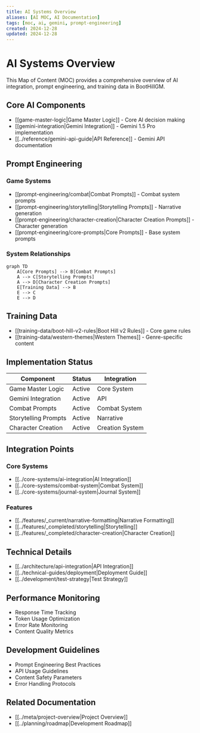 ```yaml
---
title: AI Systems Overview
aliases: [AI MOC, AI Documentation]
tags: [moc, ai, gemini, prompt-engineering]
created: 2024-12-28
updated: 2024-12-28
---
```


# AI Systems Overview

This Map of Content (MOC) provides a comprehensive overview of AI integration, prompt engineering, and training data in BootHillGM.

## Core AI Components
- [[game-master-logic|Game Master Logic]] - Core AI decision making
- [[gemini-integration|Gemini Integration]] - Gemini 1.5 Pro implementation
- [[../reference/gemini-api-guide|API Reference]] - Gemini API documentation

## Prompt Engineering
### Game Systems
- [[prompt-engineering/combat|Combat Prompts]] - Combat system prompts
- [[prompt-engineering/storytelling|Storytelling Prompts]] - Narrative generation
- [[prompt-engineering/character-creation|Character Creation Prompts]] - Character generation
- [[prompt-engineering/core-prompts|Core Prompts]] - Base system prompts

### System Relationships
```mermaid
graph TD
    A[Core Prompts] --> B[Combat Prompts]
    A --> C[Storytelling Prompts]
    A --> D[Character Creation Prompts]
    E[Training Data] --> B
    E --> C
    E --> D
```

## Training Data
- [[training-data/boot-hill-v2-rules|Boot Hill v2 Rules]] - Core game rules
- [[training-data/western-themes|Western Themes]] - Genre-specific content

## Implementation Status
| Component | Status | Integration |
|-----------|---------|-------------|
| Game Master Logic | Active | Core System |
| Gemini Integration | Active | API |
| Combat Prompts | Active | Combat System |
| Storytelling Prompts | Active | Narrative |
| Character Creation | Active | Creation System |

## Integration Points
### Core Systems
- [[../core-systems/ai-integration|AI Integration]]
- [[../core-systems/combat-system|Combat System]]
- [[../core-systems/journal-system|Journal System]]

### Features
- [[../features/_current/narrative-formatting|Narrative Formatting]]
- [[../features/_completed/storytelling|Storytelling]]
- [[../features/_completed/character-creation|Character Creation]]

## Technical Details
- [[../architecture/api-integration|API Integration]]
- [[../technical-guides/deployment|Deployment Guide]]
- [[../development/test-strategy|Test Strategy]]

## Performance Monitoring
- Response Time Tracking
- Token Usage Optimization
- Error Rate Monitoring
- Content Quality Metrics

## Development Guidelines
- Prompt Engineering Best Practices
- API Usage Guidelines
- Content Safety Parameters
- Error Handling Protocols

## Related Documentation
- [[../meta/project-overview|Project Overview]]
- [[../planning/roadmap|Development Roadmap]]